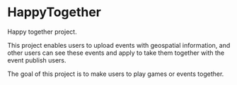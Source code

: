 # HappyTogether
Happy together project.

This project enables users to upload events with geospatial information, and other users can see these events and apply to take them together with the event publish users.

The goal of this project is to make users to play games or events together.
